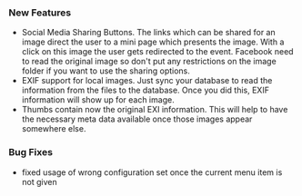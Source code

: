 ### New Features
- Social Media Sharing Buttons. The links which can be shared for an image direct 
the user to a mini page which presents the image. With a click on this image 
the user gets redirected to the event. Facebook need to read the original image
so don't put any restrictions on the image folder if you want to use the sharing
options.
- EXIF support for local images. Just sync your database to read the information 
from the files to the database. Once you did this, EXIF information will show up
for each image.
- Thumbs contain now the original EXI information. This will help to have the 
necessary meta data available once those images appear somewhere else.

### Bug Fixes
- fixed usage of wrong configuration set once the current menu item is not given

